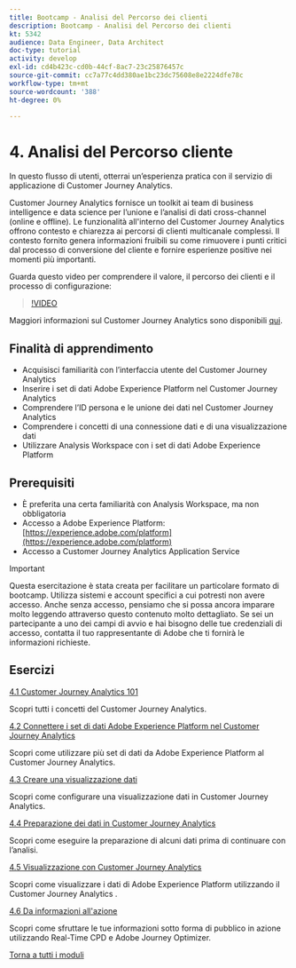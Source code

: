 ```yaml
---
title: Bootcamp - Analisi del Percorso dei clienti
description: Bootcamp - Analisi del Percorso dei clienti
kt: 5342
audience: Data Engineer, Data Architect
doc-type: tutorial
activity: develop
exl-id: cd4b423c-cd0b-44cf-8ac7-23c25876457c
source-git-commit: cc7a77c4dd380ae1bc23dc75608e8e2224dfe78c
workflow-type: tm+mt
source-wordcount: '388'
ht-degree: 0%

---
```


# 4. Analisi del Percorso cliente

In questo flusso di utenti, otterrai un’esperienza pratica con il servizio di applicazione di Customer Journey Analytics.

Customer Journey Analytics fornisce un toolkit ai team di business intelligence e data science per l’unione e l’analisi di dati cross-channel (online e offline). Le funzionalità all&#39;interno del Customer Journey Analytics offrono contesto e chiarezza ai percorsi di clienti multicanale complessi. Il contesto fornito genera informazioni fruibili su come rimuovere i punti critici dal processo di conversione del cliente e fornire esperienze positive nei momenti più importanti.

Guarda questo video per comprendere il valore, il percorso dei clienti e il processo di configurazione:

>[!VIDEO](https://video.tv.adobe.com/v/327188?quality=12&learn=on)

Maggiori informazioni sul Customer Journey Analytics sono disponibili [qui](https://spark.adobe.com/page/t62eiRu9l6iWJ/).

## Finalità di apprendimento

- Acquisisci familiarità con l’interfaccia utente del Customer Journey Analytics
- Inserire i set di dati Adobe Experience Platform nel Customer Journey Analytics
- Comprendere l’ID persona e le unione dei dati nel Customer Journey Analytics
- Comprendere i concetti di una connessione dati e di una visualizzazione dati
- Utilizzare Analysis Workspace con i set di dati Adobe Experience Platform

## Prerequisiti

- È preferita una certa familiarità con Analysis Workspace, ma non obbligatoria
- Accesso a Adobe Experience Platform: [https://experience.adobe.com/platform](https://experience.adobe.com/platform)
- Accesso a Customer Journey Analytics Application Service

>[!IMPORTANT]
>
>Questa esercitazione è stata creata per facilitare un particolare formato di bootcamp. Utilizza sistemi e account specifici a cui potresti non avere accesso. Anche senza accesso, pensiamo che si possa ancora imparare molto leggendo attraverso questo contenuto molto dettagliato. Se sei un partecipante a uno dei campi di avvio e hai bisogno delle tue credenziali di accesso, contatta il tuo rappresentante di Adobe che ti fornirà le informazioni richieste.

## Esercizi

[4.1 Customer Journey Analytics 101](./ex1.md)

Scopri tutti i concetti del Customer Journey Analytics.

[4.2 Connettere i set di dati Adobe Experience Platform nel Customer Journey Analytics](./ex2.md)

Scopri come utilizzare più set di dati da Adobe Experience Platform al Customer Journey Analytics.

[4.3 Creare una visualizzazione dati](./ex3.md)

Scopri come configurare una visualizzazione dati in Customer Journey Analytics.

[4.4 Preparazione dei dati in Customer Journey Analytics](./ex4.md)

Scopri come eseguire la preparazione di alcuni dati prima di continuare con l’analisi.

[4.5 Visualizzazione con Customer Journey Analytics](./ex5.md)

Scopri come visualizzare i dati di Adobe Experience Platform utilizzando il Customer Journey Analytics .

[4.6 Da informazioni all&#39;azione](./ex6.md)

Scopri come sfruttare le tue informazioni sotto forma di pubblico in azione utilizzando Real-Time CPD e Adobe Journey Optimizer.

[Torna a tutti i moduli](../../overview.md)
